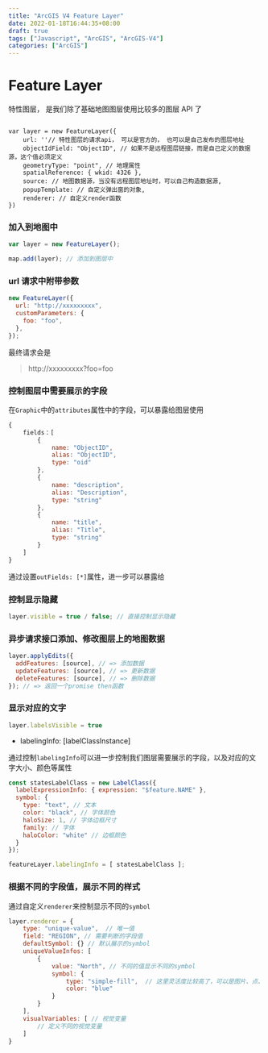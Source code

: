 ```yaml
---
title: "ArcGIS V4 Feature Layer"
date: 2022-01-18T16:44:35+08:00
draft: true
tags: ["Javascript", "ArcGIS", "ArcGIS-V4"]
categories: ["ArcGIS"]
---
```


# Feature Layer

特性图层， 是我们除了基础地图图层使用比较多的图层 API 了

```JS

var layer = new FeatureLayer({
    url: ''// 特性图层的请求api， 可以是官方的， 也可以是自己发布的图层地址
    objectIdField: "ObjectID", // 如果不是远程图层链接，而是自己定义的数据源，这个值必须定义
    geometryType: "point", // 地理属性
    spatialReference: { wkid: 4326 },
    source: // 地图数据源，当没有远程图层地址时，可以自己构造数据源,
    popupTemplate: // 自定义弹出窗的对象,
    renderer: // 自定义render函数
})
```

### 加入到地图中

```js
var layer = new FeatureLayer();

map.add(layer); // 添加到图层中
```

### url 请求中附带参数

```js
new FeatureLayer({
  url: "http://xxxxxxxxx",
  customParameters: {
    foo: "foo",
  },
});
```

最终请求会是

> http://xxxxxxxxx?foo=foo

### 控制图层中需要展示的字段


在`Graphic`中的`attributes`属性中的字段，可以暴露给图层使用

```js
{
    fields：[
        {
            name: "ObjectID",
            alias: "ObjectID",
            type: "oid"
        },
        {
            name: "description",
            alias: "Description",
            type: "string"
        },
        {
            name: "title",
            alias: "Title",
            type: "string"
        }
    ]
}
```

通过设置`outFields: [*]`属性，进一步可以暴露给


### 控制显示隐藏

```js
layer.visible = true / false; // 直接控制显示隐藏
```

### 异步请求接口添加、修改图层上的地图数据

```js
layer.applyEdits({
  addFeatures: [source], // => 添加数据
  updateFeatures: [source], // => 更新数据
  deleteFeatures: [source], // => 删除数据
}); // => 返回一个promise then函数
```

### 显示对应的文字

```js
layer.labelsVisible = true
```

- labelingInfo: [labelClassInstance]

通过控制`labelingInfo`可以进一步控制我们图层需要展示的字段，以及对应的文字大小、颜色等属性

```js
const statesLabelClass = new LabelClass({
  labelExpressionInfo: { expression: "$feature.NAME" },
  symbol: {
    type: "text", // 文本
    color: "black", // 字体颜色
    haloSize: 1, // 字体边框尺寸
    family: // 字体
    haloColor: "white" // 边框颜色
  }
});

featureLayer.labelingInfo = [ statesLabelClass ];
```

### 根据不同的字段值，展示不同的样式

通过自定义`renderer`来控制显示不同的`symbol`

```js
layer.renderer = {
    type: "unique-value",  // 唯一值
    field: "REGION", // 需要判断的字段值
    defaultSymbol: {} // 默认展示的symbol
    uniqueValueInfos: [
        {
            value: "North", // 不同的值显示不同的symbol
            symbol: {
                type: "simple-fill",  // 这里灵活度比较高了，可以是图片、点、线等。。。自定义的图标
                color: "blue"
            }
        }
    ],
    visualVariables: [ // 视觉变量
        // 定义不同的视觉变量
    ]
}
```


